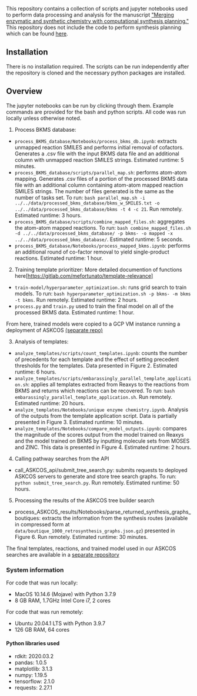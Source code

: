 This repository contains a collection of scripts and jupyter notebooks used to perform data processing and analysis for the manuscript ["Merging enzymatic and synthetic chemistry with computational synthesis planning."](https://www.nature.com/articles/s41467-022-35422-y) This repository does not include the code to perform synthesis planning which can be found [here](https://github.com/itai-levin/chemoenzymatic-askcos).

## Installation
There is no installation required. The scripts can be run independently after the repository is cloned and the necessary python packages are installed.  

## Overview
The jupyter notebooks can be run by clicking through them. Example commands are provided for the bash and python scripts. All code was run locally unless otherwise noted.

1. Process BKMS database:
* `process_BKMS_database/Notebooks/process_bkms_db.ipynb`: extracts unmapped reaction SMILES and performs initial removal of cofactors. Generates a .csv file with the input BKMS data file and an additional column with unmapped reaction SMILES strings. Estimated runtime: 5 minutes. 
* `process_BKMS_database/scripts/parallel_map.sh`: performs atom-atom mapping. Generates .csv files of a portion of the processed BKMS data file with an additional column containing atom-atom mapped reaction SMILES strings. The number of files generated is the same as the number of tasks set. To run: `bash parallel_map.sh -i ../../data/processed_bkms_database/bkms_w_SMILES.txt -o ../../data/processed_bkms_database/bkms -t 4 -c 21`. Run remotely. Estimated runtime: 3 hours.
* `process_BKMS_database/scripts/combine_mapped_files.sh`: aggregates the atom-atom mapped reactions. To run: `bash combine_mapped_files.sh -d ../../data/processed_bkms_database/ -p bkms- -o mapped -x ../../data/processed_bkms_database/`. Estimated runtime: 5 seconds.
* `process_BKMS_database/Notebooks/process_mapped_bkms.ipynb`: performs an additional round of co-factor removal to yield single-product reactions. Estimated runtime: 1 hour.

2. Training template prioritizer:
More detailed documention of functions here[https://gitlab.com/mefortunato/template-relevance]
* `train-model/hyperparameter_optimization.sh`: runs grid search to train models. To run: `bash hyperparameter_optimization.sh -p bkms- -m bkms -t bkms`. Run remotely. Estimated runtime: 2 hours. 
* `process.py` and `train.py` used to train the final model on all of the processed BKMS data. Estimated runtime: 1 hour.

From here, trained models were copied to a GCP VM instance running a deployment of ASKCOS [(separate repo)](https://github.com/itai-levin/chemoenzymatic-askcos)

3. Analysis of templates:
*  `analyze_templates/scripts/count_templates.ipynb`: counts the number of precedents for each template and the effect of setting precedent thresholds for the templates. Data presented in Figure 2. Estimated runtime: 6 hours.
* `analyze_templates/scripts/embarassingly_parallel_template_application.sh`: applies all templates extracted from Reaxys to the reactions from BKMS and returns which reactions can be recovered. To run: `bash embarassingly_parallel_template_application.sh`. Run remotely. Estimated runtime: 20 hours.
* `analyze_templates/Notebooks/unique enzyme chemistry.ipynb`. Analysis of the outputs from the template application script. Data is partially presented in Figure 3. Estimated runtime: 10 minutes.
* `analyze_templates/Notebooks/compare_model_outputs.ipynb`: compares the magnitude of the scores output from the model trained on Reaxys and the model trained on BKMS by inputting molecule sets from MOSES and ZINC. This data is presented in Figure 4. Estimated runtime: 2 hours.

4. Calling pathway searches from the API
* call_ASKCOS_api/submit_tree_search.py: submits requests to deployed ASKCOS servers to generate and store tree search graphs. To run: `python submit_tree_search.py`. Run remotely. Estimated runtime: 50 hours.

5. Processing the results of the ASKCOS tree builder search
* process_ASKCOS_results/Notebooks/parse_returned_synthesis_graphs_boutiques: extracts the information from the synthesis routes (available in compressed form at `data/boutique_1000_retrosynthesis_graphs.json.gz`) presented in Figure 6. Run remotely. Estimated runtime: 30 minutes.

The final templates, reactions, and trained model used in our ASKCOS searches are available in a [separate repository](https://github.com/itai-levin/bkms-data)

### System information

For code that was run locally:
* MacOS 10.14.6 (Mojave) with Python 3.7.9
* 8 GB RAM, 1.7GHz Intel Core i7, 2 cores

For code that was run remotely:
* Ubuntu 20.04.1 LTS with Python 3.9.7
* 126 GB RAM, 64 cores

#### Python libraries used
  - rdkit: 2020.03.2
  - pandas: 1.0.5
  - matplotlib: 3.1.3
  - numpy: 1.19.5
  - tensorflow: 2.1.0
  - requests: 2.27.1



